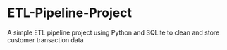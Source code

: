 # ETL-Pipeline-Project
A simple ETL pipeline project using Python and SQLite to clean and store customer transaction data
